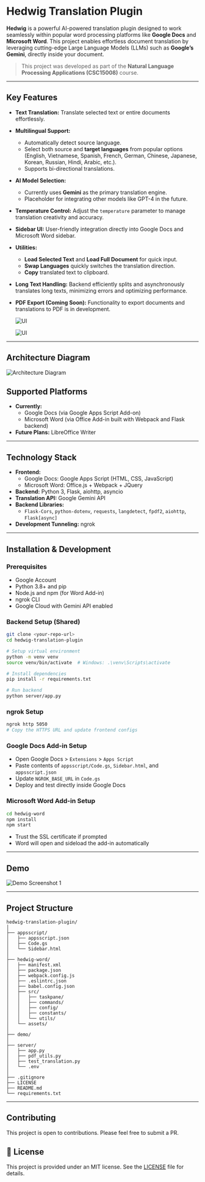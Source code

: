 # Hedwig Translation Plugin

**Hedwig** is a powerful AI-powered translation plugin designed to work seamlessly within popular word processing platforms like **Google Docs** and **Microsoft Word**. This project enables effortless document translation by leveraging cutting-edge Large Language Models (LLMs) such as **Google’s Gemini**, directly inside your document.

> This project was developed as part of the **Natural Language Processing Applications (CSC15008)** course.

---

## Key Features

- **Text Translation:** Translate selected text or entire documents effortlessly.
- **Multilingual Support:**
  - Automatically detect source language.
  - Select both source and **target languages** from popular options (English, Vietnamese, Spanish, French, German, Chinese, Japanese, Korean, Russian, Hindi, Arabic, etc.).
  - Supports bi-directional translations.
- **AI Model Selection:**
  - Currently uses **Gemini** as the primary translation engine.
  - Placeholder for integrating other models like GPT-4 in the future.
- **Temperature Control:** Adjust the `temperature` parameter to manage translation creativity and accuracy.
- **Sidebar UI:** User-friendly integration directly into Google Docs and Microsoft Word sidebar.
- **Utilities:**
  - **Load Selected Text** and **Load Full Document** for quick input.
  - **Swap Languages** quickly switches the translation direction.
  - **Copy** translated text to clipboard.
- **Long Text Handling:** Backend efficiently splits and asynchronously translates long texts, minimizing errors and optimizing performance.
- **PDF Export (Coming Soon):** Functionality to export documents and translations to PDF is in development.

  ![UI](demo/ui_doc.png)

  ![UI](demo/ui_word.png)
---

## Architecture Diagram

![Architecture Diagram](demo/diagram.png)

## Supported Platforms

- **Currently:**
  - Google Docs (via Google Apps Script Add-on)
  - Microsoft Word (via Office Add-in built with Webpack and Flask backend)
- **Future Plans:** LibreOffice Writer

---

## Technology Stack

- **Frontend:**
  - Google Docs: Google Apps Script (HTML, CSS, JavaScript)
  - Microsoft Word: Office.js + Webpack + JQuery
- **Backend:** Python 3, Flask, aiohttp, asyncio
- **Translation API:** Google Gemini API
- **Backend Libraries:**
  - `Flask-Cors`, `python-dotenv`, `requests`, `langdetect`, `fpdf2`, `aiohttp`, `Flask[async]`
- **Development Tunneling:** ngrok

---

## Installation & Development

### Prerequisites

- Google Account
- Python 3.8+ and pip
- Node.js and npm (for Word Add-in)
- ngrok CLI
- Google Cloud with Gemini API enabled

### Backend Setup (Shared)

```bash
git clone <your-repo-url>
cd hedwig-translation-plugin

# Setup virtual environment
python -m venv venv
source venv/bin/activate  # Windows: .\venv\Scripts\activate

# Install dependencies
pip install -r requirements.txt

# Run backend
python server/app.py
```

### ngrok Setup

```bash
ngrok http 5050
# Copy the HTTPS URL and update frontend configs
```

### Google Docs Add-in Setup

- Open Google Docs > `Extensions` > `Apps Script`
- Paste contents of `appsscript/Code.gs`, `Sidebar.html`, and `appsscript.json`
- Update `NGROK_BASE_URL` in `Code.gs`
- Deploy and test directly inside Google Docs

### Microsoft Word Add-in Setup

```bash
cd hedwig-word
npm install
npm start
```

- Trust the SSL certificate if prompted
- Word will open and sideload the add-in automatically

---

## Demo

![Demo Screenshot 1](demo/demo_test.gif)

---

## Project Structure

```
hedwig-translation-plugin/
│
├── appsscript/
│   ├── appsscript.json
│   ├── Code.gs
│   └── Sidebar.html
│
├── hedwig-word/
│   ├── manifest.xml
│   ├── package.json
│   ├── webpack.config.js
│   ├── .eslintrc.json
│   ├── babel.config.json
│   ├── src/
│   │   ├── taskpane/
│   │   ├── commands/
│   │   ├── config/
│   │   ├── constants/
│   │   └── utils/
│   └── assets/
│
├── demo/
│
├── server/
│   ├── app.py
│   ├── pdf_utils.py
│   ├── test_translation.py
│   └── .env
│
├── .gitignore
├── LICENSE
├── README.md
└── requirements.txt
```

---

## Contributing

This project is open to contributions. Please feel free to submit a PR.

## 📃 License

This project is provided under an MIT license. See the [LICENSE](LICENSE) file for details.

